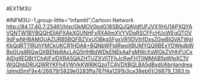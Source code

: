 #EXTM3U

#INFM3U:-1,group-little="infamtil",Cartoon Network    http://84.17.40.7:25461/hlsr/GkMOV0pdG18SBQJQAVdfUFJVX1IHU1APXQYAVQNTW1BYBQQHDlAPXAkXGUNHFxRXAllmXVYVDgRSCFFcHUcWEgQTOV9dFwNHBAMGUAZURB5BQFBZVxUOBkgSFgxVR1lDVlhfDxsZGwBIQVATWgIKbQdRT11RUhYMCkUKCR1HDA8+BQNbWFtdRwoXBUMYQQ9BExYDWkdbWBpGUg8RQwQXBENbRAcLAQ5HHBdWDkENEkAaFgMWcXsWGkZVHhFUCxAIDg9EDBtYChAIFxlDXRA5QAZHTUZXVllTFhJcRwFHT0MMAB5pWlpXC1VWQQhbDRUQWRYKFh4VWVkKWRIKQzoTCAVDXBQLBA5dBxdI/Abrilandrea/qlmdSmF9x4/26879/5829e0283ffa787f4a1291b3ca38eb61/26879_1383.ts

